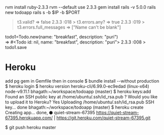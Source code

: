rvm install ruby-2.3.3
rvm --default use 2.3.3
gem install rails -v 5.0.0
rails new todoapp
rails s -b $IP -b $PORT

> t3.valid?
 => false 
2.3.3 :018 > t3.errors.any?
 => true 
2.3.3 :019 > t3.errors.full_messages
 => ["Name can't be blank"] 
 
  todo1=Todo.new(name: "breakfast", description: "puri")                                                                        
 => #<Todo id: nil, name: "breakfast", description: "puri"> 
2.3.3 :008 > todo1.save

Heroku
=======
add pg gem in Gemfile
then in console 
$ bundle install --without production 
$ heroku login
$ heroku version
heroku-cli/6.99.0-ec9edad (linux-x64) node-v9.11.1
bhagath:~/workspace/todoapp (master) $ heroku keys:add
Found an SSH public key at /home/ubuntu/.ssh/id_rsa.pub
? Would you like to upload it to Heroku? Yes
Uploading /home/ubuntu/.ssh/id_rsa.pub SSH key... done
bhagath:~/workspace/todoapp (master) $ heroku create
Creating app... done, ⬢ quiet-stream-67395
https://quiet-stream-67395.herokuapp.com/ | https://git.heroku.com/quiet-stream-67395.git

$ git push heroku master